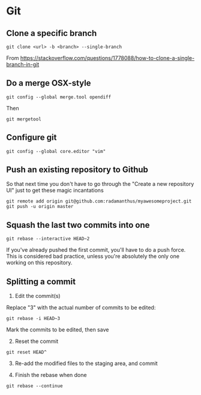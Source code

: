 # Git

## Clone a specific branch

```
git clone <url> -b <branch> --single-branch
```

From https://stackoverflow.com/questions/1778088/how-to-clone-a-single-branch-in-git

## Do a merge OSX-style

```
git config --global merge.tool opendiff
```

Then

```
git mergetool
```

## Configure git

```
git config --global core.editor "vim"
```

## Push an existing repository to Github

So that next time you don't have to go through the "Create a new repository UI" just to get these magic incantations

```
git remote add origin git@github.com:radamanthus/myawesomeproject.git
git push -u origin master
```
## Squash the last two commits into one

```
git rebase --interactive HEAD~2
```

If you've already pushed the first commit, you'll have to do a push force. This is considered bad practice, unless you're absolutely the only one working on this repository.

## Splitting a commit

1. Edit the commit(s)

Replace "3" with the actual number of commits to be edited:

```
git rebase -i HEAD~3
```

Mark the commits to be edited, then save

2. Reset the commit

```
git reset HEAD^
```

3. Re-add the modified files to the staging area, and commit

4. Finish the rebase when done

```
git rebase --continue
```
